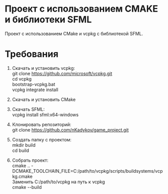 # Проект с использованием CMAKE и библиотеки SFML
Проект с использованием CMake и vcpkg с библиотекой SFML.

# Требования
1. Скачать и установить vcpkg:</br>
git clone https://github.com/microsoft/vcpkg.git </br>
cd vcpkg </br>
bootstrap-vcpkg.bat </br>
vcpkg integrate install

2. Скачать и установить CMake

3. Скачать SFML:</br>
vcpkg install sfml:x64-windows

4. Клонировать репозиторий:</br>
git clone https://github.com/nKadykov/game_project.git

5. Создать папку с проектом:</br>
mkdir build</br>
cd build

6. Собрать проект:</br>
cmake .. -DCMAKE_TOOLCHAIN_FILE=C:/path/to/vcpkg/scripts/buildsystems/vcpkg.cmake</br>
Заменить C:/path/to/vcpkg на путь к vcpkg</br>
cmake --build
